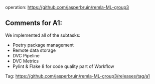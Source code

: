 operation: https://github.com/jasperbruin/remla-ML-group3

## Comments for A1:

We implemented all of the subtasks: 
- Poetry package management
- Remote data storage
- DVC Pipeline
- DVC Metrics
- Pylint & Flake 8 for code quality part of Workflow

Tag: https://github.com/jasperbruin/remla-ML-group3/releases/tag/a1